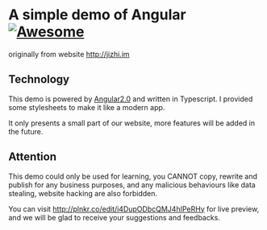 # A simple demo of Angular [![Awesome](https://cdn.rawgit.com/sindresorhus/awesome/d7305f38d29fed78fa85652e3a63e154dd8e8829/media/badge.svg)](https://github.com/sindresorhus/awesome)
originally from website http://jizhi.im

## Technology
This demo is powered by [Angular2.0](https://angular.io/) and written in Typescript. I provided some stylesheets to make it like a modern app.

It only presents a small part of our website, more features will be added in the future.

## Attention
This demo could only be used for learning, you CANNOT copy, rewrite and publish for any business purposes, and any malicious behaviours like data stealing, website hacking are also forbidden. 

You can visit http://plnkr.co/edit/i4DupODbcQMJ4hIPeRHy for live preview, and we will be glad to receive your suggestions and feedbacks.
